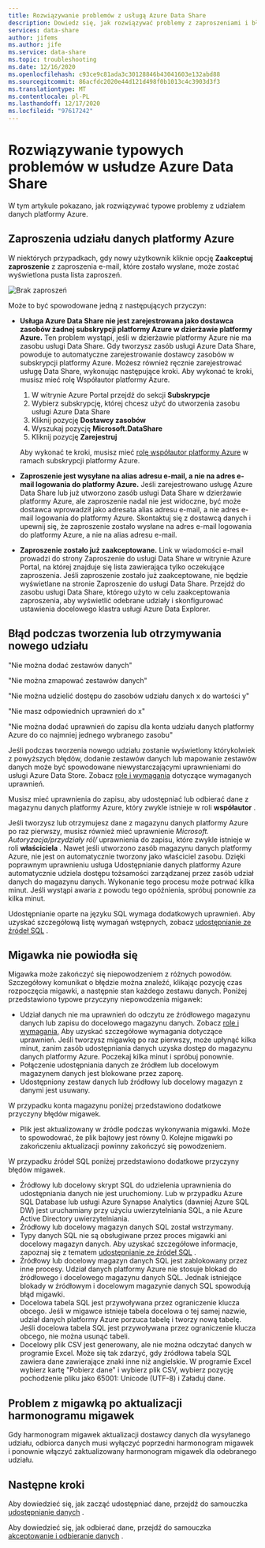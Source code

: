 ```yaml
---
title: Rozwiązywanie problemów z usługą Azure Data Share
description: Dowiedz się, jak rozwiązywać problemy z zaproszeniami i błędami podczas tworzenia lub otrzymywania udziałów danych za pomocą udziału danych platformy Azure.
services: data-share
author: jifems
ms.author: jife
ms.service: data-share
ms.topic: troubleshooting
ms.date: 12/16/2020
ms.openlocfilehash: c93ce9c81ada3c30128846b43041603e132abd88
ms.sourcegitcommit: 86acfdc2020e44d121d498f0b1013c4c3903d3f3
ms.translationtype: MT
ms.contentlocale: pl-PL
ms.lasthandoff: 12/17/2020
ms.locfileid: "97617242"
---
```

# <a name="troubleshoot-common-issues-in-azure-data-share"></a>Rozwiązywanie typowych problemów w usłudze Azure Data Share 

W tym artykule pokazano, jak rozwiązywać typowe problemy z udziałem danych platformy Azure. 

## <a name="azure-data-share-invitations"></a>Zaproszenia udziału danych platformy Azure 

W niektórych przypadkach, gdy nowy użytkownik kliknie opcję **Zaakceptuj zaproszenie** z zaproszenia e-mail, które zostało wysłane, może zostać wyświetlona pusta lista zaproszeń. 

![Brak zaproszeń](media/no-invites.png)

Może to być spowodowane jedną z następujących przyczyn:

* **Usługa Azure Data Share nie jest zarejestrowana jako dostawca zasobów żadnej subskrypcji platformy Azure w dzierżawie platformy Azure.** Ten problem wystąpi, jeśli w dzierżawie platformy Azure nie ma zasobu usługi Data Share. Gdy tworzysz zasób usługi Azure Data Share, powoduje to automatyczne zarejestrowanie dostawcy zasobów w subskrypcji platformy Azure. Możesz również ręcznie zarejestrować usługę Data Share, wykonując następujące kroki. Aby wykonać te kroki, musisz mieć rolę Współautor platformy Azure.

    1. W witrynie Azure Portal przejdź do sekcji **Subskrypcje**
    1. Wybierz subskrypcję, której chcesz użyć do utworzenia zasobu usługi Azure Data Share
    1. Kliknij pozycję **Dostawcy zasobów**
    1. Wyszukaj pozycję **Microsoft.DataShare**
    1. Kliknij pozycję **Zarejestruj** 

    Aby wykonać te kroki, musisz mieć [rolę współautor platformy Azure](../role-based-access-control/built-in-roles.md#contributor) w ramach subskrypcji platformy Azure. 

* **Zaproszenie jest wysyłane na alias adresu e-mail, a nie na adres e-mail logowania do platformy Azure.** Jeśli zarejestrowano usługę Azure Data Share lub już utworzono zasób usługi Data Share w dzierżawie platformy Azure, ale zaproszenie nadal nie jest widoczne, być może dostawca wprowadził jako adresata alias adresu e-mail, a nie adres e-mail logowania do platformy Azure. Skontaktuj się z dostawcą danych i upewnij się, że zaproszenie zostało wysłane na adres e-mail logowania do platformy Azure, a nie na alias adresu e-mail.

* **Zaproszenie zostało już zaakceptowane.** Link w wiadomości e-mail prowadzi do strony Zaproszenie do usługi Data Share w witrynie Azure Portal, na której znajduje się lista zawierająca tylko oczekujące zaproszenia. Jeśli zaproszenie zostało już zaakceptowane, nie będzie wyświetlane na stronie Zaproszenie do usługi Data Share. Przejdź do zasobu usługi Data Share, którego użyto w celu zaakceptowania zaproszenia, aby wyświetlić odebrane udziały i skonfigurować ustawienia docelowego klastra usługi Azure Data Explorer.

## <a name="error-when-creating-or-receiving-a-new-share"></a>Błąd podczas tworzenia lub otrzymywania nowego udziału

"Nie można dodać zestawów danych"

"Nie można zmapować zestawów danych"

"Nie można udzielić dostępu do zasobów udziału danych x do wartości y"

"Nie masz odpowiednich uprawnień do x"

"Nie można dodać uprawnień do zapisu dla konta udziału danych platformy Azure do co najmniej jednego wybranego zasobu"

Jeśli podczas tworzenia nowego udziału zostanie wyświetlony którykolwiek z powyższych błędów, dodanie zestawów danych lub mapowanie zestawów danych może być spowodowane niewystarczającymi uprawnieniami do usługi Azure Data Store. Zobacz [role i wymagania](concepts-roles-permissions.md) dotyczące wymaganych uprawnień. 

Musisz mieć uprawnienia do zapisu, aby udostępniać lub odbierać dane z magazynu danych platformy Azure, który zwykle istnieje w roli **współautor** . 

Jeśli tworzysz lub otrzymujesz dane z magazynu danych platformy Azure po raz pierwszy, musisz również mieć uprawnienie *Microsoft. Autoryzacja/przydziały ról/* uprawnienia do zapisu, które zwykle istnieje w roli **właściciela** . Nawet jeśli utworzono zasób magazynu danych platformy Azure, nie jest on automatycznie tworzony jako właściciel zasobu. Dzięki poprawnym uprawnieniu usługa Udostępnianie danych platformy Azure automatycznie udziela dostępu tożsamości zarządzanej przez zasób udział danych do magazynu danych. Wykonanie tego procesu może potrwać kilka minut. Jeśli wystąpi awaria z powodu tego opóźnienia, spróbuj ponownie za kilka minut.

Udostępnianie oparte na języku SQL wymaga dodatkowych uprawnień. Aby uzyskać szczegółową listę wymagań wstępnych, zobacz [udostępnianie ze źródeł SQL](how-to-share-from-sql.md) .

## <a name="snapshot-failed"></a>Migawka nie powiodła się
Migawka może zakończyć się niepowodzeniem z różnych powodów. Szczegółowy komunikat o błędzie można znaleźć, klikając pozycję czas rozpoczęcia migawki, a następnie stan każdego zestawu danych. Poniżej przedstawiono typowe przyczyny niepowodzenia migawek:

* Udział danych nie ma uprawnień do odczytu ze źródłowego magazynu danych lub zapisu do docelowego magazynu danych. Zobacz [role i wymagania,](concepts-roles-permissions.md) Aby uzyskać szczegółowe wymagania dotyczące uprawnień. Jeśli tworzysz migawkę po raz pierwszy, może upłynąć kilka minut, zanim zasób udostępniania danych uzyska dostęp do magazynu danych platformy Azure. Poczekaj kilka minut i spróbuj ponownie.
* Połączenie udostępniania danych ze źródłem lub docelowym magazynem danych jest blokowane przez zaporę.
* Udostępniony zestaw danych lub źródłowy lub docelowy magazyn z danymi jest usuwany.

W przypadku konta magazynu poniżej przedstawiono dodatkowe przyczyny błędów migawek.

* Plik jest aktualizowany w źródle podczas wykonywania migawki. Może to spowodować, że plik bajtowy jest równy 0. Kolejne migawki po zakończeniu aktualizacji powinny zakończyć się powodzeniem.

W przypadku źródeł SQL poniżej przedstawiono dodatkowe przyczyny błędów migawek. 

* Źródłowy lub docelowy skrypt SQL do udzielenia uprawnienia do udostępniania danych nie jest uruchomiony. Lub w przypadku Azure SQL Database lub usługi Azure Synapse Analytics (dawniej Azure SQL DW) jest uruchamiany przy użyciu uwierzytelniania SQL, a nie Azure Active Directory uwierzytelniania.  
* Źródłowy lub docelowy magazyn danych SQL został wstrzymany.
* Typy danych SQL nie są obsługiwane przez proces migawki ani docelowy magazyn danych. Aby uzyskać szczegółowe informacje, zapoznaj się z tematem [udostępnianie ze źródeł SQL](how-to-share-from-sql.md#supported-data-types) .
* Źródłowy lub docelowy magazyn danych SQL jest zablokowany przez inne procesy. Udział danych platformy Azure nie stosuje blokad do źródłowego i docelowego magazynu danych SQL. Jednak istniejące blokady w źródłowym i docelowym magazynie danych SQL spowodują błąd migawki.
* Docelowa tabela SQL jest przywoływana przez ograniczenie klucza obcego. Jeśli w migawce istnieje tabela docelowa o tej samej nazwie, udział danych platformy Azure porzuca tabelę i tworzy nową tabelę. Jeśli docelowa tabela SQL jest przywoływana przez ograniczenie klucza obcego, nie można usunąć tabeli.
* Docelowy plik CSV jest generowany, ale nie można odczytać danych w programie Excel. Może się tak zdarzyć, gdy źródłowa tabela SQL zawiera dane zawierające znaki inne niż angielskie. W programie Excel wybierz kartę "Pobierz dane" i wybierz plik CSV, wybierz pozycję pochodzenie pliku jako 65001: Unicode (UTF-8) i Załaduj dane.

## <a name="snapshot-issue-after-updating-snapshot-schedule"></a>Problem z migawką po aktualizacji harmonogramu migawek
Gdy harmonogram migawek aktualizacji dostawcy danych dla wysyłanego udziału, odbiorca danych musi wyłączyć poprzedni harmonogram migawek i ponownie włączyć zaktualizowany harmonogram migawek dla odebranego udziału. 

## <a name="next-steps"></a>Następne kroki

Aby dowiedzieć się, jak zacząć udostępniać dane, przejdź do samouczka [udostępnianie danych](share-your-data.md) . 

Aby dowiedzieć się, jak odbierać dane, przejdź do samouczka [akceptowanie i odbieranie danych](subscribe-to-data-share.md) .